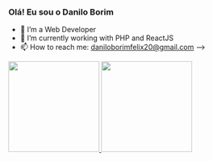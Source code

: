 ### Olá! Eu sou o Danilo Borim

- 🔭 I’m a Web Developer
- 🌱 I’m currently working with PHP and ReactJS
- 📫 How to reach me: daniloborimfelix20@gmail.com
-->


<div>
<a href="https://beacons.ai/DaniloBFS">
<img height="180em" src="https://github-readme-stats.vercel.app/api?username=DaniloBFS&show_icons=true&theme=dracula&include_all_commits=true&count_private=true"/>
 <img height="180em" src="https://github-readme-stats.vercel.app/api/top-langs/?username=DaniloBFS&layout=compact&langs_counts=16&theme=dracula"/>
</div>
